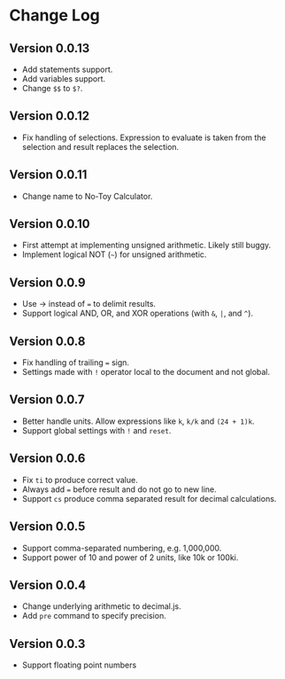 # Change Log

## Version 0.0.13
- Add statements support.
- Add variables support.
- Change `$$` to `$?`.

## Version 0.0.12
- Fix handling of selections. Expression to evaluate is taken from the
  selection and result replaces the selection.

## Version 0.0.11
- Change name to No-Toy Calculator.

## Version 0.0.10
- First attempt at implementing unsigned arithmetic. Likely still buggy.
- Implement logical NOT (`~`) for unsigned arithmetic.

## Version 0.0.9
- Use → instead of `=` to delimit results.
- Support logical AND, OR, and XOR operations (with `&`, `|`, and `^`).

## Version 0.0.8
- Fix handling of trailing `=` sign.
- Settings made with `!` operator local to the document and not global.

## Version 0.0.7
- Better handle units. Allow expressions like `k`, `k/k` and `(24 + 1)k`.
- Support global settings with `!` and `reset`.

## Version 0.0.6
- Fix `ti` to produce correct value.
- Always add `=` before result and do not go to new line.
- Support `cs` produce comma separated result for decimal calculations.

## Version 0.0.5
- Support comma-separated numbering, e.g. 1,000,000.
- Support power of 10 and power of 2 units, like 10k or 100ki.

## Version 0.0.4
- Change underlying arithmetic to decimal.js.
- Add `pre` command to specify precision.

## Version 0.0.3
- Support floating point numbers